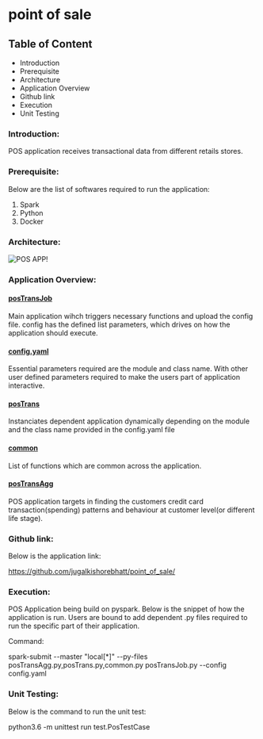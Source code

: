# point of sale

## Table of Content

* Introduction
* Prerequisite
* Architecture
* Application Overview
* Github link
* Execution
* Unit Testing


### Introduction:
POS application receives transactional data from different retails stores. 

### Prerequisite:
Below are the list of softwares required to run the application:
1) Spark
2) Python
3) Docker

### Architecture: 
![POS APP!](https://user-images.githubusercontent.com/18581106/179350169-36f80089-1248-4997-a5e2-a0665113e134.jpeg)

### Application Overview:

#### <u>posTransJob</u>
Main application wihch triggers necessary functions and upload the config file. config has the defined list parameters, which drives on how the application should execute.

#### <u>config.yaml</u>
Essential parameters required are the module and class name. With other user defined parameters required to make the users part of application interactive.

#### <u>posTrans</u>
Instanciates dependent application dynamically depending on the module and the class name provided in the config.yaml file

#### <u>common</u>
List of functions which are common across the application.

#### <u>posTransAgg</u>
POS application targets in finding the customers credit card transaction(spending) patterns and behaviour at customer level(or different life stage).

### Github link:
Below is the application link:

https://github.com/jugalkishorebhatt/point_of_sale/

### Execution:
POS Application being build on pyspark. Below is the snippet of how the application is run. Users are bound to add dependent .py files required to run the specific part of their application. 

Command:

spark-submit --master "local[*]" --py-files posTransAgg.py,posTrans.py,common.py posTransJob.py --config config.yaml

### Unit Testing:
Below is the command to run the unit test:

python3.6 -m unittest run test.PosTestCase
